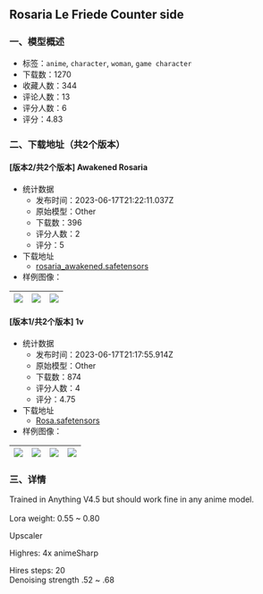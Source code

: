 ## Rosaria Le Friede Counter side
### 一、模型概述

- 标签：`anime`, `character`, `woman`, `game character`
- 下载数：1270
- 收藏人数：344
- 评论人数：13
- 评分人数：6
- 评分：4.83

### 二、下载地址（共2个版本）

#### [版本2/共2个版本] Awakened Rosaria

- 统计数据
  - 发布时间：2023-06-17T21:22:11.037Z
  - 原始模型：Other
  - 下载数：396
  - 评分人数：2
  - 评分：5
- 下载地址
  - [rosaria_awakened.safetensors](https://civitai.com/api/download/models/98228)
- 样例图像：

| <img src="https://image.civitai.com/xG1nkqKTMzGDvpLrqFT7WA/c96c1261-165a-4fb1-b974-e5203df2c4eb/width=450/1185027.jpeg" /> | <img src="https://image.civitai.com/xG1nkqKTMzGDvpLrqFT7WA/64f1c9ea-affe-4060-9cfd-4538d0efc2dc/width=450/1185030.jpeg" /> | <img src="https://image.civitai.com/xG1nkqKTMzGDvpLrqFT7WA/ca34c003-d068-426d-8ebd-46847ed0b4c1/width=450/1185032.jpeg" /> |
| ---- | ---- | ---- |

#### [版本1/共2个版本] 1v

- 统计数据
  - 发布时间：2023-06-17T21:17:55.914Z
  - 原始模型：Other
  - 下载数：874
  - 评分人数：4
  - 评分：4.75
- 下载地址
  - [Rosa.safetensors](https://civitai.com/api/download/models/15549)
- 样例图像：

| <img src="https://image.civitai.com/xG1nkqKTMzGDvpLrqFT7WA/094596d1-bf29-4eae-2f5c-c9b4b589c700/width=450/155035.jpeg" /> | <img src="https://image.civitai.com/xG1nkqKTMzGDvpLrqFT7WA/1baf9534-0fde-4dc0-ed34-a2054f50b300/width=450/155045.jpeg" /> | <img src="https://image.civitai.com/xG1nkqKTMzGDvpLrqFT7WA/8100acfc-7720-4914-9ad6-982159f7ad00/width=450/155044.jpeg" /> | <img src="https://image.civitai.com/xG1nkqKTMzGDvpLrqFT7WA/1db1472a-9850-498a-19c3-8ebe8218df00/width=450/155043.jpeg" /> |
| ---- | ---- | ---- | ---- |


### 三、详情
<p>Trained in Anything V4.5 but should work fine in any anime model.<br /><br />Lora weight: 0.55 ~ 0.80</p><p></p><p>Upscaler</p><p>Highres: 4x animeSharp</p><p>Hires steps: 20<br />Denoising strength .52 ~ .68</p>